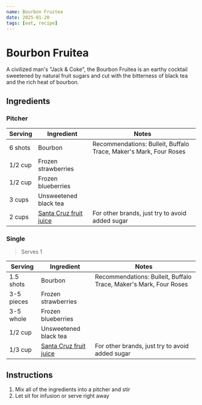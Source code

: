 ```yaml
---
name: Bourbon Fruitea
date: 2025-01-20
tags: [eat, recipe]
---
```


# Bourbon Fruitea

A civilized man's "Jack & Coke", the Bourbon Fruitea is an earthy cocktail sweetened by natural fruit sugars and cut with the bitterness of black tea and the rich heat of bourbon.

## Ingredients

### Pitcher

| Serving | Ingredient | Notes |
|-|-|-|
| 6 shots | Bourbon | Recommendations: Bulleit, Buffalo Trace, Maker's Mark, Four Roses |
| 1/2 cup | Frozen strawberries |  |
| 1/2 cup | Frozen blueberries |  |
| 3 cups | Unsweetened black tea |  |
| 2 cups | [Santa Cruz fruit juice](https://santacruzorganic.com/products-szqhv/fruit-juices) | For other brands, just try to avoid added sugar |

### Single

> Serves 1

| Serving | Ingredient | Notes |
|-|-|-|
| 1.5 shots | Bourbon | Recommendations: Bulleit, Buffalo Trace, Maker's Mark, Four Roses |
| 3-5 pieces | Frozen strawberries |  |
| 3-5 whole | Frozen blueberries |  |
| 1/2 cup | Unsweetened black tea |  |
| 1/3 cup | [Santa Cruz fruit juice](https://santacruzorganic.com/products-szqhv/fruit-juices) | For other brands, just try to avoid added sugar |

## Instructions

1. Mix all of the ingredients into a pitcher and stir
1. Let sit for infusion or serve right away
